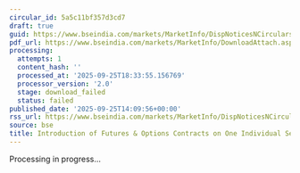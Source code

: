 ```yaml
---
circular_id: 5a5c11bf357d3cd7
draft: true
guid: https://www.bseindia.com/markets/MarketInfo/DispNoticesNCirculars.aspx?Noticeid={196FEDB6-9664-410A-A34B-9EA0B41A8F40}&noticeno=20250925-56&dt=09/25/2025&icount=56&totcount=65&flag=0
pdf_url: https://www.bseindia.com/markets/MarketInfo/DownloadAttach.aspx?id=20250925-56&attachedId=
processing:
  attempts: 1
  content_hash: ''
  processed_at: '2025-09-25T18:33:55.156769'
  processor_version: '2.0'
  stage: download_failed
  status: failed
published_date: '2025-09-25T14:09:56+00:00'
rss_url: https://www.bseindia.com/markets/MarketInfo/DispNoticesNCirculars.aspx?Noticeid={196FEDB6-9664-410A-A34B-9EA0B41A8F40}&noticeno=20250925-56&dt=09/25/2025&icount=56&totcount=65&flag=0
source: bse
title: Introduction of Futures & Options Contracts on One Individual Securities--Update
---
```


Processing in progress...